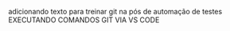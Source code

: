 adicionando texto para treinar git na pós de automação de testes
EXECUTANDO COMANDOS GIT VIA VS CODE